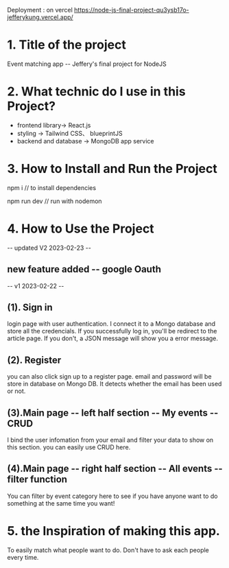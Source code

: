 Deployment : on vercel
https://node-js-final-project-qu3ysb17o-jefferykung.vercel.app/

# 1. Title of the project
Event matching app -- Jeffery's final project for NodeJS 

# 2. What technic do I use in this Project?

* frontend library-> React.js
* styling -> Tailwind CSS、 blueprintJS
* backend and database -> MongoDB app service 


# 3. How to Install and Run the Project

npm i
// to install dependencies 

npm run dev
// run with nodemon

# 4. How to Use the Project

-- updated V2 2023-02-23 --
## new feature added -- google Oauth

-- v1  2023-02-22 --
## (1). Sign in
login page with user authentication. I connect it to a Mongo database and store all the credencials. 
If you successfully log in, you'll be redirect to the article page. If you don't, a JSON message will show you a error message.

## (2). Register
you can also click sign up to a register page. email and password will be store in database on Mongo DB.  It detects whether the email has been used or not.

## (3).Main page -- left half section -- My events --CRUD
I bind the user infomation from your email and filter your data to show on this section. you can easily use CRUD here.

## (4).Main page -- right half section -- All events -- filter function
You can filter by event category here to see if you have anyone want to do something at the same time you want! 





# 5. the Inspiration of making this app.

To easily match what people want to do. Don't have to ask each people every time. 
